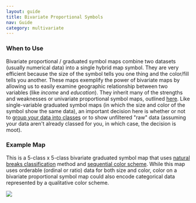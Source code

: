 ```yaml
---
layout: guide
title: Bivariate Proportional Symbols
nav: Guide
category: multivariate
---
```


### When to Use

Bivariate proportional / graduated symbol maps combine two datasets (usually numerical data) into a single hybrid map symbol. They are very efficient because the size of the symbol tells you one thing and the color/fill tells you another. These maps exemplify the power of bivariate maps by allowing us to easily examine geographic relationship between two variables (like _income_ and _education_). They inherit many of the strengths and weaknesses or univariate proportional symbol maps, outlined [here](../proportional_symbols). Like single-variable graduated symbol maps (in which the size and color of the symbol show the same data), an important decision here is whether or not to [group your data into classes](../classification) or to show unfiltered "raw" data (assuming your data aren't already classed for you, in which case, the decision is moot).

### Example Map

This is a 5-class x 5-class bivariate graduated symbol map that uses [natural breaks classification](../classification) method and [sequential color scheme](../color_schemes). While this map uses orderable (ordinal or ratio) data for both size and color, color on a bivariate proportional symbol map could also encode categorical data represented by a qualitative color scheme.

![]({{site.baseurl}}/media/guides/bivariate_prop.jpg)